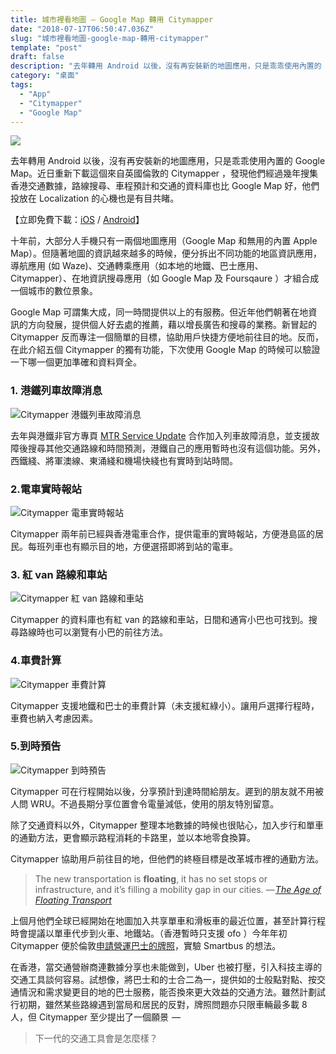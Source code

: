 ```yaml
---
title: 城市裡看地圖 — Google Map 轉用 Citymapper
date: "2018-07-17T06:50:47.036Z"
slug: "城市裡看地圖-google-map-轉用-citymapper"
template: "post"
draft: false
description: "去年轉用 Android 以後，沒有再安裝新的地圖應用，只是乖乖使用內置的 Google Map。近日重新下載這個來自英國倫敦的 Citymapper ，發現他們經過幾年搜集香港交通數據，路線搜尋、車程預計和交通的資料庫也比 Google Map 好，他們投放在 Localization 的心機也是有目共睹。"
category: "桌面"
tags:
  - "App"
  - "Citymapper"
  - "Google Map"
---
```


![](media/1__sHKWMGTSOCpNv3EAR0VGFQ.png)

去年轉用 Android 以後，沒有再安裝新的地圖應用，只是乖乖使用內置的 Google Map。近日重新下載這個來自英國倫敦的 Citymapper ，發現他們經過幾年搜集香港交通數據，路線搜尋、車程預計和交通的資料庫也比 Google Map 好，他們投放在 Localization 的心機也是有目共睹。

【立即免費下載：[iOS](https://itunes.apple.com/hk/app/citymapper/id469463298?mt=8&at=10lSkU) / [Android](https://play.google.com/store/apps/details?id=com.citymapper.app.release&hl=zh_TW)】

十年前，大部分人手機只有一兩個地圖應用（Google Map 和無用的內置 Apple Map）。但隨著地圖的資訊越來越多的時候，便分拆出不同功能的地區資訊應用，導航應用 (如 Waze)、交通轉乘應用（如本地的地鐵、巴士應用、 Citymapper）、在地資訊搜尋應用（如 Google Map 及 Foursqaure ）才組合成一個城市的數位景象。

Google Map 可謂集大成，同一時間提供以上的有服務。但近年他們朝著在地資訊的方向發展，提供個人好去處的推薦，藉以增長廣告和搜尋的業務。新冒起的 Citymapper 反而專注一個簡單的目標，協助用戶快捷方便地前往目的地。反而，在此介紹五個 Citymapper 的獨有功能，下次使用 Google Map 的時候可以驗證一下哪一個更加準確和資料齊全。

### 1. 港鐵列車故障消息

![Citymapper 港鐵列車故障消息](media/Citymapper-02.jpg)

去年與港鐵非官方專頁 [MTR Service Update](https://twitter.com/mtrupdate) 合作加入列車故障消息，並支援故障後搜尋其他交通路線和時間預測，港鐵自己的應用暫時也沒有這個功能。另外，西鐵綫、將軍澳線、東涌綫和機場快綫也有實時到站時間。

### 2.電車實時報站

![Citymapper 電車實時報站](media/Citymapper-03.jpg)

Citymapper 兩年前已經與香港電車合作，提供電車的實時報站，方便港島區的居民。每班列車也有顯示目的地，方便選搭即將到站的電車。

### 3. 紅 van 路線和車站

![Citymapper 紅 van 路線和車站](media/Citymapper-05.jpg)

Citymapper 的資料庫也有紅 van 的路線和車站，日間和通宵小巴也可找到。搜尋路線時也可以瀏覽有小巴的前往方法。

### 4.車費計算

![Citymapper 車費計算](media/Citymapper-04.jpeg)

Citymapper 支援地鐵和巴士的車費計算（未支援紅綠小）。讓用戶選擇行程時，車費也納入考慮因素。

### 5.到時預告

![Citymapper 到時預告](media/Citymapper-01.jpg)

Citymapper 可在行程開始以後，分享預計到達時間給朋友。遲到的朋友就不用被人問 WRU。不過長期分享位置會令電量減低，使用的朋友特別留意。

除了交通資料以外，Citymapper 整理本地數據的時候也很貼心，加入步行和單車的通勤方法，更會顯示路程消耗的卡路里，並以本地零食換算。

Citymapper 協助用戶前往目的地，但他們的終極目標是改革城市裡的通勤方法。

> The new transportation is **floating**, it has no set stops or infrastructure, and it’s filling a mobility gap in our cities.
> <cite>— [The Age of Floating Transport](https://medium.com/citymapper/the-age-of-floating-transport-a87e2476f961)</cite>

上個月他們全球已經開始在地圖加入共享單車和滑板車的最近位置，甚至計算行程時會提議以單車代步到火車、地鐵站。（香港暫時只支援 ofo ）今年年初 Citymapper 便於倫敦[申請營運巴士的牌照](http://www.wired.co.uk/article/citymapper-smart-ride-ceo-smart-bus-make-money)，實驗 Smartbus 的想法。

在香港，當交通營辦商連數據分享也未能做到，Uber 也被打壓，引入科技主導的交通工具談何容易。試想像，將巴士和的士合二為一，提供如的士般點對點、按交通情況和需求變更目的地的巴士服務，能否換來更大效益的交通方法。雖然計劃試行初期，雖然某些路線遇到當局和居民的反對，牌照問題亦只限車輛最多載 8 人，但 Citymapper 至少提出了一個願景  —

> 下一代的交通工具會是怎麼樣？
